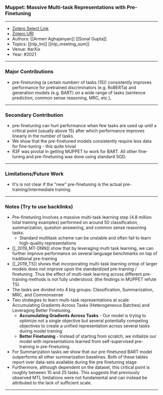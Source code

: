 ### Muppet: Massive Multi-task Representations with Pre-Finetuning
---
- [Zotero Select Link](zotero://select/groups/2480461/items/WVG9CZQP)
- [Zotero URI](https://www.zotero.org/groups/2480461/items/WVG9CZQP)
- Authors: [[Armen Aghajanyan]] [[Sonal Gupta]] 
- Topics: [[nlp_lm]] [[nlp_meeting_sum]]
- Venue: #arXix 
- Year: #2021
---
### Major Contributions
- pre-finetuning (a certain numberr of tasks (15)) consistently improves performance for pretrained discriminators (e.g. RoBERTa) and generation models (e.g. BART) on a wide range of tasks (sentence prediction, common sense reasoning, MRC, etc.),
---
### Secondary Contribution
- pre-finetuning can hurt performance when few tasks are used up until a critical point (usually above 15) after which performance improves linearly in the number of tasks.
- We show that the pre-finetuned models  consistently require less data for fine-tuning - this quite trivial
- R3F was pivotal in getting MUPPET to work for BART. All other fine-tuning and pre-finetuning was done using standard SGD.
---
### Limitations/Future Work
- It's is not clear if the "new" pre-finetuning is the actual pre-training/intermediate training.
---
### Notes (Try to use backlinks)
- Pre-finetuning involves a massive multi-task learning step (4.8 million total training examples) performed on around 50 classification, summarization, question answering, and common sense reasoning tasks.
	-  Standard multitask scheme can be unstable and often fail to learn high-quality representations
-  [[_2019_MT-DNN]] show that by leveraging multi task learning, we can further improve performance on several language benchmarks on top of traditional pre-training
-  [[_2019_T5]] shows that incorporating multi-task learning ontop of larger models does not improve upon the standardized pre-training / finetuning. Thus the effect of multi-task learning across different pre-training methods is not fully understood. (the findings in MUPPET refute T5)
-  The tasks are divided into 4 big groups: Classification, Summarization, MRC, and Commonsense
-  Two strategies to learn multi-task representations at scale: Accumulating Gradients Across Tasks (Heterogeneous Batches) and Leveraging Better Finetuning.
	-  **Accumulating Gradients Across Tasks** - Our model is trying to optimize not a single objective but several potentially competing objectives to create a unified representation across several tasks during model training
	-  **Better Finetuning** - Instead of starting from scratch, we initialize our model with representations learned from self-supervised pre-training in pre-finetuning.
-  For Summarization tasks we show that our pre-finetuned BART model outperforms all other summarization baselines. Both of these tables report over data-sets available during the pre finetuning stage
-  Furthermore, although dependent on the dataset, this critical point is roughly between 10 and 25 tasks. This suggests that previously observed MTL limitations were not fundamental and can instead be attributed to the lack of sufficient scale.
---
